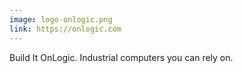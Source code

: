 ```yaml
---
image: logo-onlogic.png
link: https://onlogic.com
---
```


Build It OnLogic. Industrial computers you can rely on.
